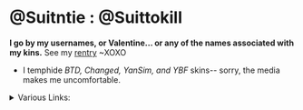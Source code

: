 # @Suitntie : @Suittokill
**I go by my usernames, or Valentine... or any of the names associated with my kins.**
See my [rentry](https://rentry.co/suittokill) ~XOXO
+ I temphide *BTD, Changed, YanSim, and YBF* skins-- sorry, the media makes me uncomfortable.
<details>
<summary>Various Links:</summary>
  
[kintype rentry](https://rentry.co/suits-kinfo), including my current kins and tropes i align with, individual profiles are also listed there; [pronouns.cc](https://pronouns.cc/@suittokill) page, which also has kintype information as well as genderstuff, names, and pronouns;

</details>
